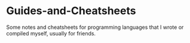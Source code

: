 # Guides-and-Cheatsheets
Some notes and cheatsheets for programming languages that I wrote or compiled myself, usually for friends.
